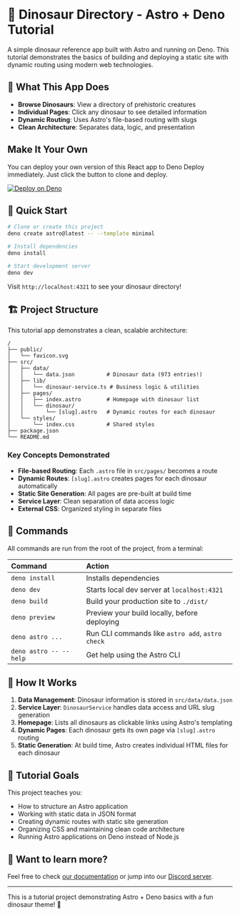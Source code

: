 # 🦕 Dinosaur Directory - Astro + Deno Tutorial

A simple dinosaur reference app built with Astro and running on Deno. This tutorial demonstrates the basics of building and deploying a static site with dynamic routing using modern web technologies.

## 📖 What This App Does

- **Browse Dinosaurs**: View a directory of prehistoric creatures
- **Individual Pages**: Click any dinosaur to see detailed information
- **Dynamic Routing**: Uses Astro's file-based routing with slugs
- **Clean Architecture**: Separates data, logic, and presentation

## Make It Your Own

You can deploy your own version of this React app to Deno Deploy immediately. Just click the button to clone and deploy.

[![Deploy on Deno](https://deno.com/button)](https://app.deno.com/new?clone=https://github.com/denoland/tutorial-with-astro)

## 🚀 Quick Start

```sh
# Clone or create this project
deno create astro@latest -- --template minimal

# Install dependencies
deno install

# Start development server
deno dev
```

Visit `http://localhost:4321` to see your dinosaur directory!

## 🏗️ Project Structure

This tutorial app demonstrates a clean, scalable architecture:

```text
/
├── public/
│   └── favicon.svg
├── src/
│   ├── data/
│   │   └── data.json          # Dinosaur data (973 entries!)
│   ├── lib/
│   │   └── dinosaur-service.ts # Business logic & utilities
│   ├── pages/
│   │   ├── index.astro        # Homepage with dinosaur list
│   │   └── dinosaur/
│   │       └── [slug].astro   # Dynamic routes for each dinosaur
│   └── styles/
│       └── index.css          # Shared styles
├── package.json
└── README.md
```

### Key Concepts Demonstrated

- **File-based Routing**: Each `.astro` file in `src/pages/` becomes a route
- **Dynamic Routes**: `[slug].astro` creates pages for each dinosaur automatically  
- **Static Site Generation**: All pages are pre-built at build time
- **Service Layer**: Clean separation of data access logic
- **External CSS**: Organized styling in separate files

## 🧞 Commands

All commands are run from the root of the project, from a terminal:

| Command                | Action                                           |
| :--------------------- | :----------------------------------------------- |
| `deno install`         | Installs dependencies                            |
| `deno dev`             | Starts local dev server at `localhost:4321`      |
| `deno build`           | Build your production site to `./dist/`          |
| `deno preview`         | Preview your build locally, before deploying     |
| `deno astro ...`       | Run CLI commands like `astro add`, `astro check` |
| `deno astro -- --help` | Get help using the Astro CLI                     |

## 🦴 How It Works

1. **Data Management**: Dinosaur information is stored in `src/data/data.json`
2. **Service Layer**: `DinosaurService` handles data access and URL slug generation
3. **Homepage**: Lists all dinosaurs as clickable links using Astro's templating
4. **Dynamic Pages**: Each dinosaur gets its own page via `[slug].astro` routing
5. **Static Generation**: At build time, Astro creates individual HTML files for each dinosaur

## 🎯 Tutorial Goals

This project teaches you:

- How to structure an Astro application
- Working with static data in JSON format
- Creating dynamic routes with static site generation
- Organizing CSS and maintaining clean code architecture
- Running Astro applications on Deno instead of Node.js

## 👀 Want to learn more?

Feel free to check [our documentation](https://docs.astro.build) or jump into
our [Discord server](https://astro.build/chat).

---

This is a tutorial project demonstrating Astro + Deno basics with a fun dinosaur theme! 🦕
